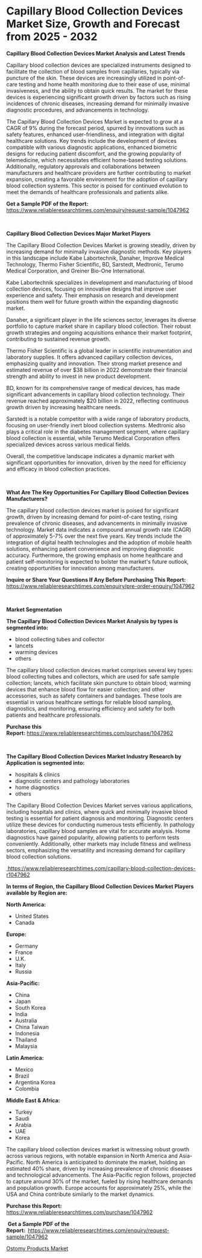 <p><h1>Capillary Blood Collection Devices Market Size, Growth and Forecast from 2025 - 2032</h1></p><p><strong>Capillary Blood Collection Devices Market Analysis and Latest Trends</strong></p>
<p><p>Capillary blood collection devices are specialized instruments designed to facilitate the collection of blood samples from capillaries, typically via puncture of the skin. These devices are increasingly utilized in point-of-care testing and home health monitoring due to their ease of use, minimal invasiveness, and the ability to obtain quick results. The market for these devices is experiencing significant growth driven by factors such as rising incidences of chronic diseases, increasing demand for minimally invasive diagnostic procedures, and advancements in technology.</p><p>The Capillary Blood Collection Devices Market is expected to grow at a CAGR of 9% during the forecast period, spurred by innovations such as safety features, enhanced user-friendliness, and integration with digital healthcare solutions. Key trends include the development of devices compatible with various diagnostic applications, enhanced biometric designs for reducing patient discomfort, and the growing popularity of telemedicine, which necessitates efficient home-based testing solutions. Additionally, regulatory approvals and collaborations between manufacturers and healthcare providers are further contributing to market expansion, creating a favorable environment for the adoption of capillary blood collection systems. This sector is poised for continued evolution to meet the demands of healthcare professionals and patients alike.</p></p>
<p><strong>Get a Sample PDF of the Report:&nbsp;</strong> <a href="https://www.reliableresearchtimes.com/enquiry/request-sample/1047962?utm_campaign=2263&utm_medium=2&utm_source=Github&utm_content=ia&utm_term=04032025&utm_id=capillary-blood-collection-devices">https://www.reliableresearchtimes.com/enquiry/request-sample/1047962</a></p>
<p>&nbsp;</p>
<p><strong>Capillary Blood Collection Devices Major Market Players</strong></p>
<p><p>The Capillary Blood Collection Devices Market is growing steadily, driven by increasing demand for minimally invasive diagnostic methods. Key players in this landscape include Kabe Labortechnik, Danaher, Improve Medical Technology, Thermo Fisher Scientific, BD, Sarstedt, Medtronic, Terumo Medical Corporation, and Greiner Bio-One International.</p><p>Kabe Labortechnik specializes in development and manufacturing of blood collection devices, focusing on innovative designs that improve user experience and safety. Their emphasis on research and development positions them well for future growth within the expanding diagnostic market.</p><p>Danaher, a significant player in the life sciences sector, leverages its diverse portfolio to capture market share in capillary blood collection. Their robust growth strategies and ongoing acquisitions enhance their market footprint, contributing to sustained revenue growth.</p><p>Thermo Fisher Scientific is a global leader in scientific instrumentation and laboratory supplies. It offers advanced capillary collection devices, emphasizing quality and innovation. Their strong market presence and estimated revenue of over $38 billion in 2022 demonstrate their financial strength and ability to invest in new product development.</p><p>BD, known for its comprehensive range of medical devices, has made significant advancements in capillary blood collection technology. Their revenue reached approximately $20 billion in 2022, reflecting continuous growth driven by increasing healthcare needs.</p><p>Sarstedt is a notable competitor with a wide range of laboratory products, focusing on user-friendly inert blood collection systems. Medtronic also plays a critical role in the diabetes management segment, where capillary blood collection is essential, while Terumo Medical Corporation offers specialized devices across various medical fields.</p><p>Overall, the competitive landscape indicates a dynamic market with significant opportunities for innovation, driven by the need for efficiency and efficacy in blood collection practices.</p></p>
<p>&nbsp;</p>
<p><strong>What Are The Key Opportunities For Capillary Blood Collection Devices Manufacturers?</strong></p>
<p><p>The capillary blood collection devices market is poised for significant growth, driven by increasing demand for point-of-care testing, rising prevalence of chronic diseases, and advancements in minimally invasive technology. Market data indicates a compound annual growth rate (CAGR) of approximately 5-7% over the next five years. Key trends include the integration of digital health technologies and the adoption of mobile health solutions, enhancing patient convenience and improving diagnostic accuracy. Furthermore, the growing emphasis on home healthcare and patient self-monitoring is expected to bolster the market's future outlook, creating opportunities for innovation among manufacturers.</p></p>
<p><strong>Inquire or Share Your Questions If Any Before Purchasing This Report:</strong> <a href="https://www.reliableresearchtimes.com/enquiry/pre-order-enquiry/1047962?utm_campaign=2263&utm_medium=2&utm_source=Github&utm_content=ia&utm_term=04032025&utm_id=capillary-blood-collection-devices">https://www.reliableresearchtimes.com/enquiry/pre-order-enquiry/1047962</a></p>
<p>&nbsp;</p>
<p><strong>Market Segmentation</strong></p>
<p><strong>The Capillary Blood Collection Devices Market Analysis by types is segmented into:</strong></p>
<p><ul><li>blood collecting tubes and collector</li><li>lancets</li><li>warming devices</li><li>others</li></ul></p>
<p><p>The capillary blood collection devices market comprises several key types: blood collecting tubes and collectors, which are used for safe sample collection; lancets, which facilitate skin puncture to obtain blood; warming devices that enhance blood flow for easier collection; and other accessories, such as safety containers and bandages. These tools are essential in various healthcare settings for reliable blood sampling, diagnostics, and monitoring, ensuring efficiency and safety for both patients and healthcare professionals.</p></p>
<p><strong>Purchase this Report:&nbsp;</strong><a href="https://www.reliableresearchtimes.com/purchase/1047962?utm_campaign=2263&utm_medium=2&utm_source=Github&utm_content=ia&utm_term=04032025&utm_id=capillary-blood-collection-devices">https://www.reliableresearchtimes.com/purchase/1047962</a></p>
<p>&nbsp;</p>
<p><strong>The Capillary Blood Collection Devices Market Industry Research by Application is segmented into:</strong></p>
<p><ul><li>hospitals & clinics</li><li>diagnostic centers and pathology laboratories</li><li>home diagnostics</li><li>others</li></ul></p>
<p><p>The Capillary Blood Collection Devices Market serves various applications, including hospitals and clinics, where quick and minimally invasive blood testing is essential for patient diagnosis and monitoring. Diagnostic centers utilize these devices for conducting numerous tests efficiently. In pathology laboratories, capillary blood samples are vital for accurate analysis. Home diagnostics have gained popularity, allowing patients to perform tests conveniently. Additionally, other markets may include fitness and wellness sectors, emphasizing the versatility and increasing demand for capillary blood collection solutions.</p></p>
<p><a href="https://www.reliableresearchtimes.com/capillary-blood-collection-devices-r1047962?utm_campaign=2263&utm_medium=2&utm_source=Github&utm_content=ia&utm_term=04032025&utm_id=capillary-blood-collection-devices">&nbsp;https://www.reliableresearchtimes.com/capillary-blood-collection-devices-r1047962</a></p>
<p><strong>In terms of Region, the Capillary Blood Collection Devices Market Players available by Region are:</strong></p>
<p>
    <p> <strong> North America: </strong>
        <ul>
            <li>United States</li>
            <li>Canada</li>
        </ul>
        </p> 
    <p> <strong> Europe: </strong>
        <ul>
            <li>Germany</li>
            <li>France</li>
            <li>U.K.</li>
            <li>Italy</li>
            <li>Russia</li>
        </ul>
        </p> 
    <p> <strong> Asia-Pacific: </strong>
        <ul>
            <li>China</li>
            <li>Japan</li>
            <li>South Korea</li>
            <li>India</li>
            <li>Australia</li>
            <li>China Taiwan</li>
            <li>Indonesia</li>
            <li>Thailand</li>
            <li>Malaysia</li>
        </ul>
        </p> 
    <p> <strong> Latin America: </strong>
        <ul>
            <li>Mexico</li>
            <li>Brazil</li>
            <li>Argentina Korea</li>
            <li>Colombia</li>
        </ul>
        </p> 
    <p> <strong> Middle East & Africa: </strong>
        <ul>
            <li>Turkey</li>
            <li>Saudi</li>
            <li>Arabia</li>
            <li>UAE</li>
            <li>Korea</li>
        </ul>
    </p>
    </p>
<p><p>The capillary blood collection devices market is witnessing robust growth across various regions, with notable expansion in North America and Asia-Pacific. North America is anticipated to dominate the market, holding an estimated 40% share, driven by increasing prevalence of chronic diseases and technological advancements. The Asia-Pacific region follows, projected to capture around 30% of the market, fueled by rising healthcare demands and population growth. Europe accounts for approximately 25%, while the USA and China contribute similarly to the market dynamics.</p></p>
<p><strong>Purchase this Report: </strong><a href="https://www.reliableresearchtimes.com/purchase/1047962?utm_campaign=2263&utm_medium=2&utm_source=Github&utm_content=ia&utm_term=04032025&utm_id=capillary-blood-collection-devices">https://www.reliableresearchtimes.com/purchase/1047962</a></p>
<p>&nbsp;<strong>Get a Sample PDF of the Report:&nbsp;&nbsp;</strong><a href="https://www.reliableresearchtimes.com/enquiry/request-sample/1047962?utm_campaign=2263&utm_medium=2&utm_source=Github&utm_content=ia&utm_term=04032025&utm_id=capillary-blood-collection-devices">https://www.reliableresearchtimes.com/enquiry/request-sample/1047962</a></p>
<p><strong></strong></p>
<p><p><a href="https://github.com/stillsfloria19981/Market-Research-Report-List-1/blob/main/ostomy-products-market.md?utm_campaign=2263&utm_medium=2&utm_source=Github&utm_content=ia&utm_term=04032025&utm_id=capillary-blood-collection-devices">Ostomy Products Market</a></p></p>